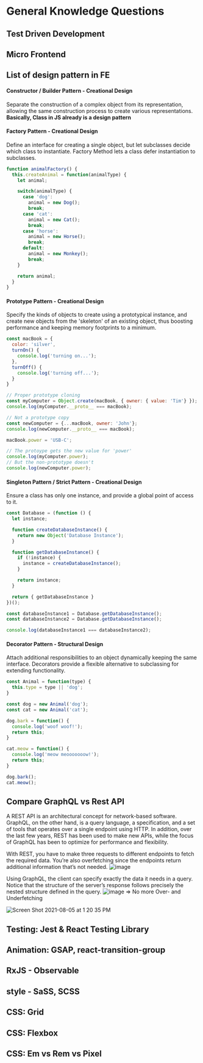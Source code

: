 # General Knowledge Questions

## Test Driven Development

## Micro Frontend

## List of design pattern in FE
#### Constructor / Builder Pattern - Creational Design
Separate the construction of a complex object from its representation, allowing the same construction process to create various representations.
**Basically, Class in JS already is a design pattern**

#### Factory Pattern - Creational Design
Define an interface for creating a single object, but let subclasses decide which class to instantiate. Factory Method lets a class defer instantiation to subclasses.
```js
function animalFactory() {
  this.createAnimal = function(animalType) {
    let animal;

    switch(animalType) {
      case 'dog':
        animal = new Dog();
        break;
      case 'cat':
        animal = new Cat();
        break;
      case 'horse':
        animal = new Horse();
        break;
      default:
        animal = new Monkey();
        break;
    }

    return animal;
  }
}
```
#### Prototype Pattern - Creational Design
Specify the kinds of objects to create using a prototypical instance, and create new objects from the 'skeleton' of an existing object, thus boosting performance and keeping memory footprints to a minimum.
```jsx
const macBook = {
  color: 'silver',
  turnOn() {
    console.log('turning on...');
  },
  turnOff() {
    console.log('turning off...');
  }
}

// Proper prototype cloning
const myComputer = Object.create(macBook, { owner: { value: 'Tim'} });
console.log(myComputer.__proto__ === macBook);

// Not a prototype copy
const newComputer = {...macBook, owner: 'John'};
console.log(newComputer.__proto__ === macBook);

macBook.power = 'USB-C';

// The protoype gets the new value for 'power'
console.log(myComputer.power);
// But the non-prototype doesn't
console.log(newComputer.power);
```
#### Singleton Pattern / Strict Pattern - Creational Design
Ensure a class has only one instance, and provide a global point of access to it.
```jsx
const Database = (function () {
  let instance;

  function createDatabaseInstance() {
    return new Object('Database Instance');
  }

  function getDatabaseInstance() {
    if (!instance) {
      instance = createDatabaseInstance();
    }

    return instance;
  }

  return { getDatabaseInstance }
})();

const databaseInstance1 = Database.getDatabaseInstance();
const databaseInstance2 = Database.getDatabaseInstance();

console.log(databaseInstance1 === databaseInstance2);
```

#### Decorator Pattern - Structural Design
Attach additional responsibilities to an object dynamically keeping the same interface. Decorators provide a flexible alternative to subclassing for extending functionality.
```jsx
const Animal = function(type) {
  this.type = type || 'dog';
}

const dog = new Animal('dog');
const cat = new Animal('cat');

dog.bark = function() {
  console.log('woof woof!');
  return this;
}

cat.meow = function() {
  console.log('meow meooooooow!');
  return this;
}

dog.bark();
cat.meow();
```

## Compare GraphQL vs Rest API
A REST API is an architectural concept for network-based software. GraphQL, on the other hand, is a query language, a specification, and a set of tools that operates over a single endpoint using HTTP. In addition, over the last few years, REST has been used to make new APIs, while the focus of GraphQL has been to optimize for performance and flexibility.

With REST, you have to make three requests to different endpoints to fetch the required data. You’re also overfetching since the endpoints return additional information that’s not needed.
![image](https://user-images.githubusercontent.com/30380214/128300926-013e0485-dd5e-4557-a6d8-a0443685c52d.png)

Using GraphQL, the client can specify exactly the data it needs in a query. Notice that the structure of the server’s response follows precisely the nested structure defined in the query.
![image](https://user-images.githubusercontent.com/30380214/128300963-afb85640-44c3-4724-97aa-6551dce17864.png)
=> No more Over- and Underfetching

![Screen Shot 2021-08-05 at 1 20 35 PM](https://user-images.githubusercontent.com/30380214/128301153-450c0e25-6fe6-4d63-9a8d-173400e6a45b.png)

## Testing: Jest & React Testing Library

## Animation: GSAP, react-transition-group

## RxJS - Observable

## style - SaSS, SCSS

## CSS: Grid

## CSS: Flexbox

## CSS: Em vs Rem vs Pixel

